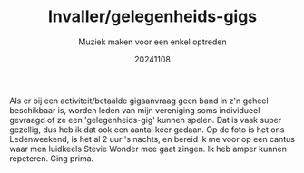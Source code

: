 ﻿---
{
  "title": "Invaller/gelegenheids-gigs",
  "subtitle": "Muziek maken voor een enkel optreden",
  "image": "https://leading-whisper-59df6e3f28.media.strapiapp.com/invallen_8002588669.jpg",
  "tags": [
    "muziek",
    "vereniging"
  ],
  "links": [],
  "date": "20241108"
}
---

Als er bij een activiteit/betaalde gigaanvraag geen band in z'n geheel beschikbaar is, worden leden van mijn vereniging soms individueel gevraagd of ze een 'gelegenheids-gig' kunnen spelen.
Dat is vaak super gezellig, dus heb ik dat ook een aantal keer gedaan.
Op de foto is het ons Ledenweekend, is het al 2 uur 's nachts, en bereid ik me voor op een cantus waar men luidkeels Stevie Wonder mee gaat zingen.
Ik heb amper kunnen repeteren.
Ging prima.